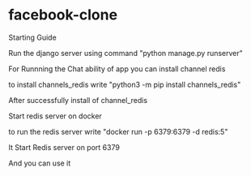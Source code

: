 # facebook-clone

Starting Guide
   
Run the django server using command "python manage.py runserver"

For Runnning the Chat ability of app you can install channel redis

to install channels_redis write "python3 -m pip install channels_redis"
     
After successfully install of channel_redis

Start redis server on docker

to run the redis server write "docker run -p 6379:6379 -d redis:5"

It Start Redis server on port 6379

And you can use it
     

